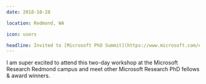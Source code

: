 ```yaml
---
date: 2018-10-28

location: Redmond, WA

icon: users

headline: Invited to [Microsoft PhD Summit](https://www.microsoft.com/en-us/research/event/phd-summit/)
---
```


I am super excited to attend this two-day workshop at the Microsoft Research Redmond campus
and meet other Microsoft Research PhD fellows & award winners.